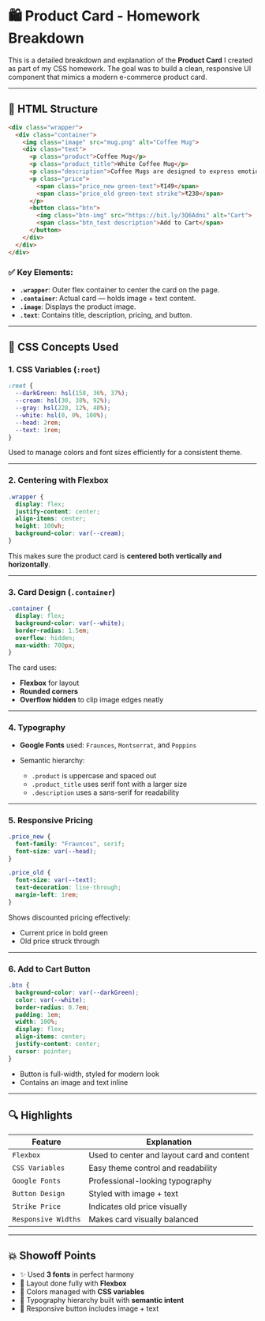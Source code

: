 # 🛍️ Product Card - Homework Breakdown

This is a detailed breakdown and explanation of the **Product Card** I created as part of my CSS homework. The goal was to build a clean, responsive UI component that mimics a modern e-commerce product card.

---

## 🧱 HTML Structure

```html
<div class="wrapper">
  <div class="container">
    <img class="image" src="mug.png" alt="Coffee Mug">
    <div class="text">
      <p class="product">Coffee Mug</p>
      <p class="product_title">White Coffee Mug</p>
      <p class="description">Coffee Mugs are designed to express emotions...</p>
      <p class="price">
        <span class="price_new green-text">₹149</span>
        <span class="price_old green-text strike">₹230</span>
      </p>
      <button class="btn">
        <img class="btn-img" src="https://bit.ly/3Q6Adni" alt="Cart">
        <span class="btn_text description">Add to Cart</span>
      </button>
    </div>
  </div>
</div>
```

### ✅ Key Elements:

* **`.wrapper`**: Outer flex container to center the card on the page.
* **`.container`**: Actual card — holds image + text content.
* **`.image`**: Displays the product image.
* **`.text`**: Contains title, description, pricing, and button.

---

## 🎨 CSS Concepts Used

### 1. **CSS Variables** (`:root`)

```css
:root {
  --darkGreen: hsl(158, 36%, 37%);
  --cream: hsl(30, 38%, 92%);
  --gray: hsl(228, 12%, 48%);
  --white: hsl(0, 0%, 100%);
  --head: 2rem;
  --text: 1rem;
}
```

Used to manage colors and font sizes efficiently for a consistent theme.

---

### 2. **Centering with Flexbox**

```css
.wrapper {
  display: flex;
  justify-content: center;
  align-items: center;
  height: 100vh;
  background-color: var(--cream);
}
```

This makes sure the product card is **centered both vertically and horizontally**.

---

### 3. **Card Design (`.container`)**

```css
.container {
  display: flex;
  background-color: var(--white);
  border-radius: 1.5em;
  overflow: hidden;
  max-width: 700px;
}
```

The card uses:

* **Flexbox** for layout
* **Rounded corners**
* **Overflow hidden** to clip image edges neatly

---

### 4. **Typography**

* **Google Fonts** used: `Fraunces`, `Montserrat`, and `Poppins`
* Semantic hierarchy:

  * `.product` is uppercase and spaced out
  * `.product_title` uses serif font with a larger size
  * `.description` uses a sans-serif for readability

---

### 5. **Responsive Pricing**

```css
.price_new {
  font-family: "Fraunces", serif;
  font-size: var(--head);
}

.price_old {
  font-size: var(--text);
  text-decoration: line-through;
  margin-left: 1rem;
}
```

Shows discounted pricing effectively:

* Current price in bold green
* Old price struck through

---

### 6. **Add to Cart Button**

```css
.btn {
  background-color: var(--darkGreen);
  color: var(--white);
  border-radius: 0.7em;
  padding: 1em;
  width: 100%;
  display: flex;
  align-items: center;
  justify-content: center;
  cursor: pointer;
}
```

* Button is full-width, styled for modern look
* Contains an image and text inline

---

## 🔍 Highlights

| Feature             | Explanation                                |
| ------------------- | ------------------------------------------ |
| `Flexbox`           | Used to center and layout card and content |
| `CSS Variables`     | Easy theme control and readability         |
| `Google Fonts`      | Professional-looking typography            |
| `Button Design`     | Styled with image + text                   |
| `Strike Price`      | Indicates old price visually               |
| `Responsive Widths` | Makes card visually balanced               |

---

## 💥 Showoff Points

* ✨ Used **3 fonts** in perfect harmony
* 🎯 Layout done fully with **Flexbox**
* 🎨 Colors managed with **CSS variables**
* 🧠 Typography hierarchy built with **semantic intent**
* 🛒 Responsive button includes image + text


